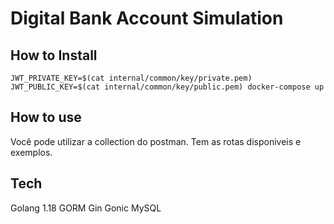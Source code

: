 # Digital Bank Account Simulation

## How to Install
`JWT_PRIVATE_KEY=$(cat internal/common/key/private.pem) JWT_PUBLIC_KEY=$(cat internal/common/key/public.pem) docker-compose up`

## How to use
Você pode utilizar a collection do postman. Tem as rotas disponiveis e exemplos.

## Tech
Golang 1.18
GORM
Gin Gonic
MySQL